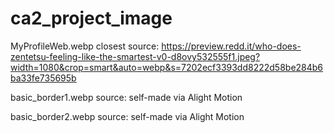 # ca2_project_image

MyProfileWeb.webp
closest source: https://preview.redd.it/who-does-zentetsu-feeling-like-the-smartest-v0-d8ovy532555f1.jpeg?width=1080&crop=smart&auto=webp&s=7202ecf3393dd8222d58be284b6ba33fe735695b

basic_border1.webp
source: self-made via Alight Motion

basic_border2.webp
source: self-made via Alight Motion
